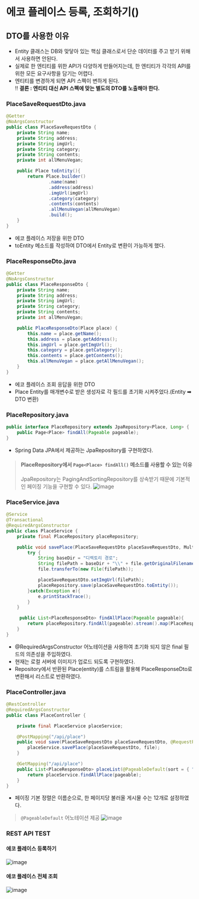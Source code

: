 # 에코 플레이스 등록, 조회하기()

## DTO를 사용한 이유
- Entity 클래스는 DB와 맞닿아 있는 핵심 클래스로서 단순 데이터를 주고 받기 위해서 사용하면 안된다.
- 실제로 한 엔티티를 위한 API가 다양하게 만들어지는데, 한 엔티티가 각각의 API를 위한 모든 요구사항을 담기는 어렵다.
- 엔티티를 변경하게 되면 API 스펙이 변하게 된다.<br>
‼ **결론 : 엔티티 대신 API 스펙에 맞는 별도의 DTO를 노출해야 한다.**

### PlaceSaveRequestDto.java
```java
@Getter
@NoArgsConstructor
public class PlaceSaveRequestDto {
    private String name;
    private String address;
    private String imgUrl;
    private String category;
    private String contents;
    private int allMenuVegan;

    public Place toEntity(){
        return Place.builder()
                .name(name)
                .address(address)
                .imgUrl(imgUrl)
                .category(category)
                .contents(contents)
                .allMenuVegan(allMenuVegan)
                .build();
    }
}
```
- 에코 플레이스 저장을 위한 DTO
- toEntity 메소드를 작성하여 DTO에서 Entity로 변환이 가능하게 했다.

### PlaceResponseDto.java
```java
@Getter
@NoArgsConstructor
public class PlaceResponseDto {
    private String name;
    private String address;
    private String imgUrl;
    private String category;
    private String contents;
    private int allMenuVegan;

    public PlaceResponseDto(Place place) {
        this.name = place.getName();
        this.address = place.getAddress();
        this.imgUrl = place.getImgUrl();
        this.category = place.getCategory();
        this.contents = place.getContents();
        this.allMenuVegan = place.getAllMenuVegan();
    }
}
```
- 에코 플레이스 조회 응답을 위한 DTO
- Place Entity를 매개변수로 받은 생성자로 각 필드를 초기화 시켜주었다.(Entity ➡ DTO 변환)

### PlaceRepository.java
```java
public interface PlaceRepository extends JpaRepository<Place, Long> {
    public Page<Place> findAll(Pageable pageable);
}
```
- Spring Data JPA에서 제공하는 JpaRepository를 구현하였다.

> #### PlaceRepository에서 `Page<Place> findAll()` 메소드를 사용할 수 있는 이유<br>
> JpaRepository는 PagingAndSortingRepository를 상속받기 때문에 기본적인 페이징 기능을 구현할 수 있다.
> ![image](https://user-images.githubusercontent.com/37647995/114500586-48ae2600-9c63-11eb-9b5e-9e921c7e8225.png)

### PlaceService.java
```java
@Service
@Transactional
@RequiredArgsConstructor
public class PlaceService {
    private final PlaceRepository placeRepository;

    public void savePlace(PlaceSaveRequestDto placeSaveRequestDto, MultipartFile file){
        try {
            String baseDir = "디렉토리 경로";
            String filePath = baseDir + "\\" + file.getOriginalFilename();
            file.transferTo(new File(filePath));

            placeSaveRequestDto.setImgUrl(filePath);
            placeRepository.save(placeSaveRequestDto.toEntity());
        }catch(Exception e){
            e.printStackTrace();
        }
    }

     public List<PlaceResponseDto> findAllPlace(Pageable pageable){
        return placeRepository.findAll(pageable).stream().map(PlaceResponseDto::new).collect(Collectors.toList());
    }
}
```
- @RequiredArgsConstructor 어노테이션을 사용하여 초기화 되지 않은 final 필드의 의존성을 주입하였다.
- 현재는 로컬 서버에 이미지가 업로드 되도록 구현하였다.
- Repository에서 반환된 Place(entity)를 스트림을 활용해 PlaceResponseDto로 변환해서 리스트로 반환하였다.

### PlaceController.java
```java
@RestController
@RequiredArgsConstructor
public class PlaceController {

    private final PlaceService placeService;

    @PostMapping("/api/place")
    public void save(PlaceSaveRequestDto placeSaveRequestDto, @RequestParam("img") MultipartFile file){
        placeService.savePlace(placeSaveRequestDto, file);
    }

    @GetMapping("/api/place")
    public List<PlaceResponseDto> placeList(@PageableDefault(sort = { "name" }, direction = Sort.Direction.ASC, size = 12) Pageable pageable){
        return placeService.findAllPlace(pageable);
    }
}
```
- 페이징 기본 정렬은 이름순으로, 한 페이지당 불러올 게시물 수는 12개로 설정하였다.
> `@PageableDefault` 어노테이션 제공
> ![image](https://user-images.githubusercontent.com/37647995/114501014-1cdf7000-9c64-11eb-9c3b-b2d742f88a33.png)

### REST API TEST
#### 에코 플레이스 등록하기
![image](https://user-images.githubusercontent.com/37647995/114399899-62585a80-9bdc-11eb-89da-f020fe8f3751.png)

#### 에코 플레이스 전체 조회
![image](https://user-images.githubusercontent.com/37647995/114400060-8c118180-9bdc-11eb-8437-32d4e5bb1900.png)

